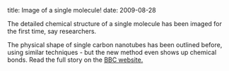 title: Image of a single molecule!
date: 2009-08-28 

The detailed chemical structure of a single molecule has been imaged for the first time, say researchers.
<!--break-->
The physical shape of single carbon nanotubes has been outlined before, using similar techniques - but the new method even shows up chemical bonds. Read the full story on the [BBC website.](http://news.bbc.co.uk/1/hi/sci/tech/8225491.stm)